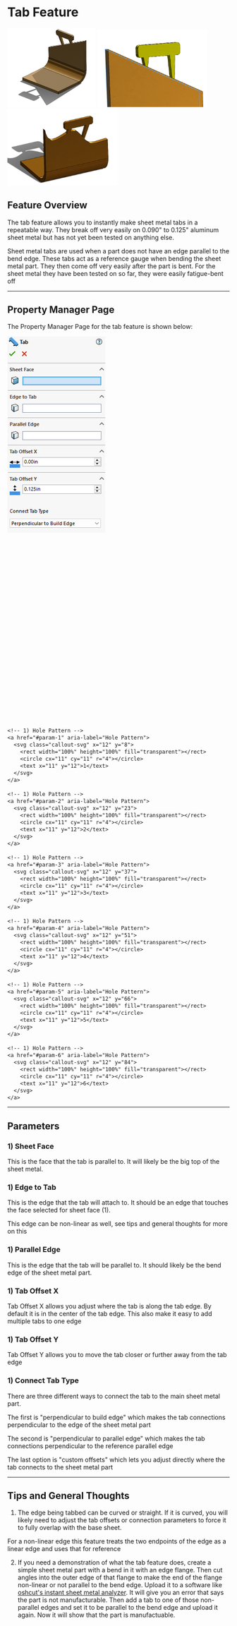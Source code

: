 # Tab Feature

<p align="left">
<img src="/demo-images/tab1.png" width="200">
  <img src="/demo-images/tab2.png" width="250">
  <img src="/demo-images/tab3.png" width="250">
</p>

## Feature Overview

The tab feature allows you to instantly make sheet metal tabs in a repeatable way. They break off very easily on 0.090" to 0.125" aluminum sheet metal but has not yet been tested on anything else.

Sheet metal tabs are used when a part does not have an edge parallel to the bend edge. These tabs act as a reference gauge when bending the sheet metal part. They then come off very easily after the part is bent. For the sheet metal they have been tested on so far, they were easily fatigue-bent off

---

## Property Manager Page

The Property Manager Page for the tab feature is shown below:

<div class="image-annot"
     style="--callout-stroke: 2px;
            --callout-size: 22px;
            --callout-font-size: 6.5px;
            --callout-stroke-color: red;
            --callout-text-color: red;
            --callout-stroke-hover: blue;
            --callout-text-hover: blue;">
  <img src="/images/tab-pmp.png" alt="Sphere Property Manager Page">

  <svg viewBox="0 0 120 100" preserveAspectRatio="xMidYMid meet" aria-hidden="true">

    <!-- 1) Hole Pattern -->
    <a href="#param-1" aria-label="Hole Pattern">
      <svg class="callout-svg" x="12" y="8">
        <rect width="100%" height="100%" fill="transparent"></rect>
        <circle cx="11" cy="11" r="4"></circle>
        <text x="11" y="12">1</text>
      </svg>
    </a>

    <!-- 1) Hole Pattern -->
    <a href="#param-2" aria-label="Hole Pattern">
      <svg class="callout-svg" x="12" y="23">
        <rect width="100%" height="100%" fill="transparent"></rect>
        <circle cx="11" cy="11" r="4"></circle>
        <text x="11" y="12">2</text>
      </svg>
    </a>

    <!-- 1) Hole Pattern -->
    <a href="#param-3" aria-label="Hole Pattern">
      <svg class="callout-svg" x="12" y="37">
        <rect width="100%" height="100%" fill="transparent"></rect>
        <circle cx="11" cy="11" r="4"></circle>
        <text x="11" y="12">3</text>
      </svg>
    </a>

    <!-- 1) Hole Pattern -->
    <a href="#param-4" aria-label="Hole Pattern">
      <svg class="callout-svg" x="12" y="51">
        <rect width="100%" height="100%" fill="transparent"></rect>
        <circle cx="11" cy="11" r="4"></circle>
        <text x="11" y="12">4</text>
      </svg>
    </a>

    <!-- 1) Hole Pattern -->
    <a href="#param-5" aria-label="Hole Pattern">
      <svg class="callout-svg" x="12" y="66">
        <rect width="100%" height="100%" fill="transparent"></rect>
        <circle cx="11" cy="11" r="4"></circle>
        <text x="11" y="12">5</text>
      </svg>
    </a>

    <!-- 1) Hole Pattern -->
    <a href="#param-6" aria-label="Hole Pattern">
      <svg class="callout-svg" x="12" y="84">
        <rect width="100%" height="100%" fill="transparent"></rect>
        <circle cx="11" cy="11" r="4"></circle>
        <text x="11" y="12">6</text>
      </svg>
    </a>


  </svg>
</div>


---

## Parameters

### <a id="param-1"></a>1) Sheet Face

This is the face that the tab is parallel to. It will likely be the big top of the sheet metal.

### <a id="param-2"></a>1) Edge to Tab

This is the edge that the tab will attach to. It should be an edge that touches the face selected for sheet face (1).

This edge can be non-linear as well, see tips and general thoughts for more on this

### <a id="param-3"></a>1) Parallel Edge

This is the edge that the tab will be parallel to. It should likely be the bend edge of the sheet metal part.

### <a id="param-4"></a>1) Tab Offset X

Tab Offset X allows you adjust where the tab is along the tab edge. By default it is in the center of the tab edge. This also make it easy to add multiple tabs to one edge

### <a id="param-5"></a>1) Tab Offset Y

Tab Offset Y allows you to move the tab closer or further away from the tab edge

### <a id="param-6"></a>1) Connect Tab Type

There are three different ways to connect the tab to the main sheet metal part.

The first is "perpendicular to build edge" which makes the tab connections perpendicular to the edge of the sheet metal part

The second is "perpendicular to parallel edge" which makes the tab connections perpendicular to the reference parallel edge

The last option is "custom offsets" which lets you adjust directly where the tab connects to the sheet metal part

---

## Tips and General Thoughts

1. The edge being tabbed can be curved or straight. If it is curved, you will likely need to adjust the tab offsets or connection parameters to force it to fully overlap with the base sheet. 

For a non-linear edge this feature treats the two endpoints of the edge as a linear edge and uses that for reference

2. If you need a demonstration of what the tab feature does, create a simple sheet metal part with a bend in it with an edge flange. Then cut angles into the outer edge of that flange to make the end of the flange non-linear or not parallel to the bend edge. Upload it to a software like [oshcut's instant sheet metal analyzer]("https://app.oshcut.com/cart"). It will give you an error that says the part is not manufacturable. Then add a tab to one of those non-parallel edges and set it to be parallel to the bend edge and upload it again. Now it will show that the part is manufactuable.